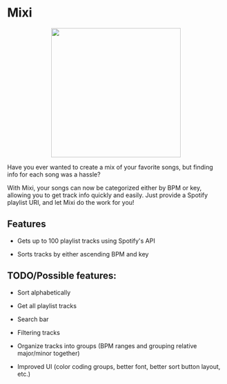 # Mixi

<p align="center">
    <img src="https://imgur.com/1SXLDJx.jpg" width="300">
</p>

Have you ever wanted to create a mix of your favorite songs, but finding info for each song was a hassle? 

With Mixi, your songs can now be categorized either by BPM or key, allowing you to get track info quickly and easily. Just provide a Spotify playlist URI, and let Mixi do the work for you!

## Features
 - Gets up to 100 playlist tracks using Spotify's API
 
 - Sorts tracks by either ascending BPM and key
 
 ## TODO/Possible features:
 - Sort alphabetically
 
 - Get all playlist tracks
 
 - Search bar
 
 - Filtering tracks
 
 - Organize tracks into groups (BPM ranges and grouping relative major/minor together)
 
 - Improved UI (color coding groups, better font, better sort button layout, etc.)
